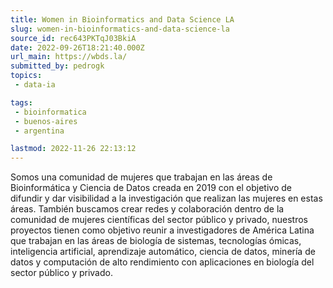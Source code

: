 ```yaml
---
title: Women in Bioinformatics and Data Science LA
slug: women-in-bioinformatics-and-data-science-la
source_id: rec643PKTqJ03BkiA
date: 2022-09-26T18:21:40.000Z
url_main: https://wbds.la/
submitted_by: pedrogk
topics: 
 - data-ia

tags: 
 - bioinformatica
 - buenos-aires
 - argentina

lastmod: 2022-11-26 22:13:12
---
```


Somos una comunidad de mujeres que trabajan en las áreas de Bioinformática y Ciencia de Datos creada en 2019 con el objetivo de difundir y dar visibilidad a la investigación que realizan las mujeres en estas áreas. También buscamos crear redes y colaboración dentro de la comunidad de mujeres científicas del sector público y privado, nuestros proyectos tienen como objetivo reunir a investigadores de América Latina que trabajan en las áreas de biología de sistemas, tecnologías ómicas, inteligencia artificial, aprendizaje automático, ciencia de datos, minería de datos y computación de alto rendimiento con aplicaciones en biología del sector público y privado.
